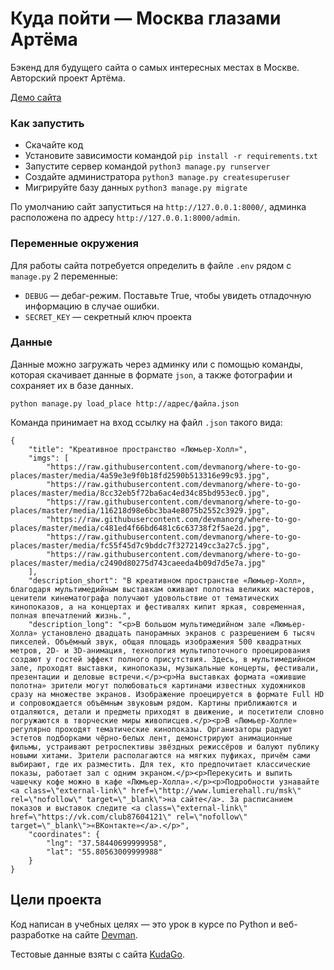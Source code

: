# Куда пойти — Москва глазами Артёма

Бэкенд для будущего сайта о самых интересных местах в Москве. Авторский проект Артёма.

[Демо сайта](http://borovikova.pythonanywhere.com/)

### Как запустить

- Скачайте код
- Установите зависимости командой `pip install -r requirements.txt`
- Запустите сервер командой `python3 manage.py runserver`
- Создайте администратора `python3 manage.py createsuperuser`
- Мигрируйте базу данных `python3 manage.py migrate`

По умолчанию сайт запуститься на `http://127.0.0.1:8000/`, админка расположена по адресу `http://127.0.0.1:8000/admin`.  

### Переменные окружения

Для работы сайта потребуется определить в файле `.env` рядом с `manage.py` 2 переменные:
- `DEBUG` — дебаг-режим. Поставьте True, чтобы увидеть отладочную информацию в случае ошибки.
- `SECRET_KEY` — секретный ключ проекта

### Данные

Данные можно загружать через админку или с помощью команды, которая скачивает данные в формате `json`, а также фотографии и сохраняет их в базе данных.  

`python manage.py load_place http://адрес/файла.json`

Команда принимает на вход ссылку на файл `.json` такого вида:

```
{
    "title": "Креативное пространство «Люмьер-Холл»",
    "imgs": [
        "https://raw.githubusercontent.com/devmanorg/where-to-go-places/master/media/4a59e3e9f0b18fd2590b513316e99c93.jpg",
        "https://raw.githubusercontent.com/devmanorg/where-to-go-places/master/media/8cc32eb5f72ba6ac4ed34c85bd953ec0.jpg",
        "https://raw.githubusercontent.com/devmanorg/where-to-go-places/master/media/116218d98e6bc3ba4e8075b2552c3929.jpg",
        "https://raw.githubusercontent.com/devmanorg/where-to-go-places/master/media/c481ed4f66bd6481c6c63738f2f5ae2d.jpg",
        "https://raw.githubusercontent.com/devmanorg/where-to-go-places/master/media/fc55f45d7c9bddc7f3272149cc3a27c5.jpg",
        "https://raw.githubusercontent.com/devmanorg/where-to-go-places/master/media/c2490d80275d743caeeda4b09d7d5e7a.jpg"
    ],
    "description_short": "В креативном пространстве «Люмьер-Холл», благодаря мультимедийным выставкам оживают полотна великих мастеров, ценители кинематографа получают удовольствие от тематических кинопоказов, а на концертах и фестивалях кипит яркая, современная, полная впечатлений жизнь.",
    "description_long": "<p>В большом мультимедийном зале «Люмьер-Холла» установлено двадцать панорамных экранов с разрешением 6 тысяч пикселей. Объёмный звук, общая площадь изображения 500 квадратных метров, 2D- и 3D-анимация, технология мультипоточного проецирования создают у гостей эффект полного присутствия. Здесь, в мультимедийном зале, проходят выставки, кинопоказы, музыкальные концерты, фестивали, презентации и деловые встречи.</p><p>На выставках формата «ожившие полотна» зрители могут полюбоваться картинами известных художников сразу на множестве экранов. Изображение проецируется в формате Full HD и сопровождается объёмным звуковым рядом. Картины приближаются и отдаляются, детали и предметы приходят в движение, и посетители словно погружаются в творческие миры живописцев.</p><p>В «Люмьер-Холле» регулярно проходят тематические кинопоказы. Организаторы радуют эстетов подборками чёрно-белых лент, демонстрируют анимационные фильмы, устраивают ретроспективы звёздных режиссёров и балуют публику новыми хитами. Зрители располагаются на мягких пуфиках, причём сами выбирают, где их разместить. Для тех, кто предпочитает классические показы, работает зал с одним экраном.</p><p>Перекусить и выпить чашечку кофе можно в кафе «Люмьер-Холла».</p><p>Подробности узнавайте <a class=\"external-link\" href=\"http://www.lumierehall.ru/msk\" rel=\"nofollow\" target=\"_blank\">на сайте</a>. За расписанием показов и выставок следите <a class=\"external-link\" href=\"https://vk.com/club87604121\" rel=\"nofollow\" target=\"_blank\">«ВКонтакте»</a>.</p>",
    "coordinates": {
        "lng": "37.58440699999958",
        "lat": "55.80563009999988"
    }
}
``` 

## Цели проекта

Код написан в учебных целях — это урок в курсе по Python и веб-разработке на сайте [Devman](https://dvmn.org).

Тестовые данные взяты с сайта [KudaGo](https://kudago.com).